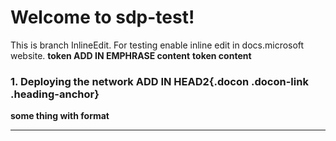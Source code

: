 # Welcome to sdp-test!
This is branch InlineEdit. For testing enable inline edit in docs.microsoft website. ****token ADD IN EMPHRASE content**** 
**token content**

### 1. Deploying the network ADD IN HEAD2[](#1-deploying-the-network){.docon .docon-link .heading-anchor} 
****some thing with format****
- - -
